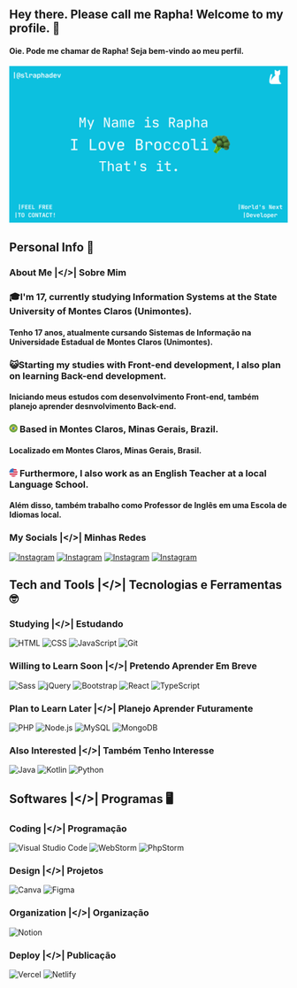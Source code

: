 ## Hey there. Please call me Rapha! Welcome to my profile. 👋
<h4>Oie. Pode me chamar de Rapha! Seja bem-vindo ao meu perfil.</h4>
<img src="https://github.com/slraphadev/slraphadev/blob/main/src/github%20header.png">

## Personal Info 🪪

### About Me |</>| Sobre Mim
<div>
 <h3>🎓I'm 17, currently studying Information Systems at the State University of Montes Claros (Unimontes).</h3>
 <h4>Tenho 17 anos, atualmente cursando Sistemas de Informação na Universidade Estadual de Montes Claros (Unimontes).</h4>
 <h3>😺Starting my studies with Front-end development, I also plan on learning Back-end development.</h3>
 <h4>Iniciando meus estudos com desenvolvimento Front-end, também planejo aprender desnvolvimento Back-end.</h4>
 <h3><img src="https://github.com/HatScripts/circle-flags/blob/gh-pages/flags/br.svg" width="15" height="15"/>   Based in Montes Claros, Minas Gerais, Brazil.</h3>
 <h4>Localizado em Montes Claros, Minas Gerais, Brasil.</h4>
 <h3><img src="https://github.com/HatScripts/circle-flags/blob/gh-pages/flags/us.svg" width="15" height="15"/>   Furthermore, I also work as an English Teacher at a local Language School.</h3>
 <h4>Além disso, também trabalho como Professor de Inglês em uma Escola de Idiomas local.</h4>
</div>

### My Socials |</>| Minhas Redes
<div>
 <a href="https://www.instagram.com/slrapha" target="_blank"><img alt="Instagram" width="40" height="40" src="https://github.com/dheereshagrwal/colored-icons/blob/master/public/icons/instagram/instagram.svg" target="_blank"></a>
 <a href="https://www.x.com/slrapha" target="_blank"><img alt="Instagram" width="40" height="40" src="https://github.com/dheereshagrwal/colored-icons/blob/master/public/icons/x/x-light.svg" target="_blank"></a>
 <a href="https://www.github.com/slraphadev" target="_blank"><img alt="Instagram" width="40" height="40" src="https://github.com/dheereshagrwal/colored-icons/blob/master/public/icons/github/github-light.svg" target="_blank"></a>
 <a href="https://www.gitlab.com/slraphadev" target="_blank"><img alt="Instagram" width="40" height="40" src="https://cdn.jsdelivr.net/gh/devicons/devicon@latest/icons/gitlab/gitlab-original.svg" target="_blank"></a>
</div>
 
## Tech and Tools |</>| Tecnologias e Ferramentas 🤓

### Studying |</>| Estudando
<div>
 <img src="https://cdn.jsdelivr.net/gh/devicons/devicon@latest/icons/html5/html5-original.svg" width="40" height="40" alt="HTML"/>
 <img src="https://cdn.jsdelivr.net/gh/devicons/devicon@latest/icons/css3/css3-original.svg" width="40" height="40" alt="CSS"/>
 <img src="https://cdn.jsdelivr.net/gh/devicons/devicon@latest/icons/javascript/javascript-original.svg" width="40" height="40" alt="JavaScript"/>
 <img src="https://cdn.jsdelivr.net/gh/devicons/devicon@latest/icons/git/git-original.svg" width="40" height="40" alt="Git"/>
</div>

### Willing to Learn Soon |</>| Pretendo Aprender Em Breve
<div>
 <img src="https://cdn.jsdelivr.net/gh/devicons/devicon@latest/icons/sass/sass-original.svg" width="40" height="40" alt="Sass"/>
 <img src="https://cdn.jsdelivr.net/gh/devicons/devicon@latest/icons/jquery/jquery-original.svg" width="40" height="40" alt="jQuery"/>
 <img src="https://cdn.jsdelivr.net/gh/devicons/devicon@latest/icons/bootstrap/bootstrap-original.svg" width="40" height="40" alt="Bootstrap"/>
 <img src="https://cdn.jsdelivr.net/gh/devicons/devicon@latest/icons/react/react-original.svg" width="40" height="40" alt="React"/>
 <img src="https://cdn.jsdelivr.net/gh/devicons/devicon@latest/icons/typescript/typescript-original.svg" width="40" height="40" alt="TypeScript"/>
</div>

### Plan to Learn Later |</>| Planejo Aprender Futuramente
<div>
 <img src="https://cdn.jsdelivr.net/gh/devicons/devicon@latest/icons/php/php-original.svg" width="40" height="40" alt="PHP"/>
 <img src="https://github.com/dheereshagrwal/colored-icons/blob/master/public/icons/nodejs/nodejs.svg" width="40" height="40" alt="Node.js"/>
 <img src="https://cdn.jsdelivr.net/gh/devicons/devicon@latest/icons/mysql/mysql-original.svg" width="40" height="40" alt="MySQL"/>
 <img src="https://cdn.jsdelivr.net/gh/devicons/devicon@latest/icons/mongodb/mongodb-original.svg" width="40" height="40" alt="MongoDB"/>
</div>

### Also Interested |</>| Também Tenho Interesse
<div>
 <img src="https://github.com/dheereshagrwal/colored-icons/blob/master/public/icons/java/java.svg" width="40" height="40" alt="Java"/>
 <img src="https://cdn.jsdelivr.net/gh/devicons/devicon@latest/icons/kotlin/kotlin-original.svg" width="40" height="40" alt="Kotlin"/>
 <img src="https://cdn.jsdelivr.net/gh/devicons/devicon@latest/icons/python/python-original.svg" width="40" height="40" alt="Python"/>
</div>

## Softwares |</>| Programas 🖥️

### Coding |</>| Programação
<div>
 <img src="https://cdn.jsdelivr.net/gh/devicons/devicon@latest/icons/vscode/vscode-original.svg" width="40" height="40" alt="Visual Studio Code"/>
 <img src="https://cdn.jsdelivr.net/gh/devicons/devicon@latest/icons/webstorm/webstorm-original.svg" width="40" height="40" alt="WebStorm"/>
 <img src="https://cdn.jsdelivr.net/gh/devicons/devicon@latest/icons/phpstorm/phpstorm-original.svg" width="40" height="40" alt="PhpStorm"/>
</div>

### Design |</>| Projetos
<div>
 <img src="https://cdn.jsdelivr.net/gh/devicons/devicon@latest/icons/canva/canva-original.svg" width="40" height="40" alt="Canva"/>
 <img src="https://cdn.jsdelivr.net/gh/devicons/devicon@latest/icons/figma/figma-original.svg" width="40" height="40" alt="Figma"/>
</div>

### Organization |</>| Organização
<div>
 <img src="https://cdn.jsdelivr.net/gh/devicons/devicon@latest/icons/notion/notion-original.svg" width="40" height="40" alt="Notion"/>
</div>

### Deploy |</>| Publicação
<div>
 <img src="https://github.com/dheereshagrwal/colored-icons/blob/master/public/icons/vercel/vercel-light.svg" width="40" height="40" alt="Vercel"/>
 <img src="https://cdn.jsdelivr.net/gh/devicons/devicon@latest/icons/netlify/netlify-original.svg" width="40" height="40" alt="Netlify"/>
</div>
